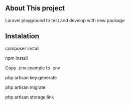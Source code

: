 ## About This project

Laravel playground to test and develop with new package

## Instalation

composer install

npm install

Copy .env.example to .env

php artisan key:generate

php artisan migrate

php artisan storage:link
